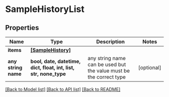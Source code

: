 # SampleHistoryList


## Properties
Name | Type | Description | Notes
------------ | ------------- | ------------- | -------------
**items** | [**[SampleHistory]**](SampleHistory.md) |  | 
**any string name** | **bool, date, datetime, dict, float, int, list, str, none_type** | any string name can be used but the value must be the correct type | [optional]

[[Back to Model list]](../README.md#documentation-for-models) [[Back to API list]](../README.md#documentation-for-api-endpoints) [[Back to README]](../README.md)


